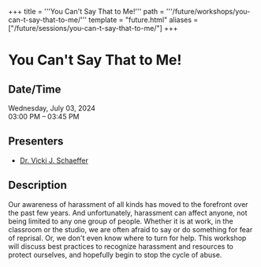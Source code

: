 +++
title = '''You Can't Say That to Me!'''
path = '''/future/workshops/you-can-t-say-that-to-me/'''
template = "future.html"
aliases = ["/future/sessions/you-can-t-say-that-to-me/"]
+++

<h1>You Can't Say That to Me!</h1>

<h2>Date/Time</h2>
<p>Wednesday, July 03, 2024<br>
03:00 PM – 03:45 PM</p>
<h2>Presenters</h2>
<ul>
<li><a href="/future/presenters/dr-vicki-j-schaeffer/">Dr. Vicki J. Schaeffer</a></li>
</ul>
<h2>Description</h2>

Our awareness of harassment of all kinds has moved to the forefront over the past few years.  And unfortunately, harassment can affect anyone, not being limited to any one group of people. Whether it is at work, in the classroom or the studio,  we are often afraid to say or do something for fear of reprisal.  Or, we don't even know where to turn for help.  This workshop will discuss best practices to recognize harassment and resources to protect ourselves, and hopefully begin to stop the cycle of abuse.


